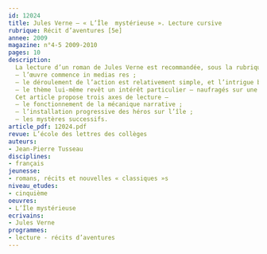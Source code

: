 ```yaml
---
id: 12024
title: Jules Verne – « L’Île  mystérieuse ». Lecture cursive
rubrique: Récit d’aventures [5e]
annee: 2009
magazine: n°4-5 2009-2010
pages: 10
description: 
  La lecture d’un roman de Jules Verne est recommandée, sous la rubrique « récits d’aventures », dans les nouveaux programmes de cinquième qui seront mis en œuvre à la rentrée 2010-2011. Pourtant, Jules Verne n’est plus spontanément considéré comme un auteur aisément accessible à un jeune lecteur que risquent de lasser la longueur des descriptions, d’interminables explications didactiques et certains problèmes de vocabulaire... C’est pourquoi, plutôt que de renoncer à la lecture des romans de cet auteur majeur du XIXe siècle, il est préférable, pour une première rencontre avec Jules Verne, d’avoir recours à une version abrégée, mieux à même de susciter le goût et le plaisir de la lecture. Le choix de « L’Île mystérieuse » semble particulièrement judicieux, et ce pour plusieurs raisons – 
  – l’œuvre commence in medias res ;
  – le déroulement de l’action est relativement simple, et l’intrigue bâtie sur une structure répétitive qui pourra être étudiée ;
  – le thème lui-même revêt un intérêt particulier – naufragés sur une île, les héros y développent, avec les faibles moyens dont ils disposent, un monde nouveau.
  Cet article propose trois axes de lecture – 
  – le fonctionnement de la mécanique narrative ;
  – l’installation progressive des héros sur l’île ;
  – les mystères successifs.
article_pdf: 12024.pdf
revue: L’école des lettres des collèges
auteurs:
- Jean-Pierre Tusseau
disciplines:
- français
jeunesse:
- romans, récits et nouvelles « classiques »s
niveau_etudes:
- cinquième
oeuvres:
- L’Île mystérieuse
ecrivains:
- Jules Verne
programmes:
- lecture - récits d’aventures
---
```

